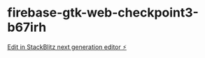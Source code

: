 # firebase-gtk-web-checkpoint3-b67irh

[Edit in StackBlitz next generation editor ⚡️](https://stackblitz.com/~/github.com/martinacapob/firebase-gtk-web-checkpoint3-b67irh)
